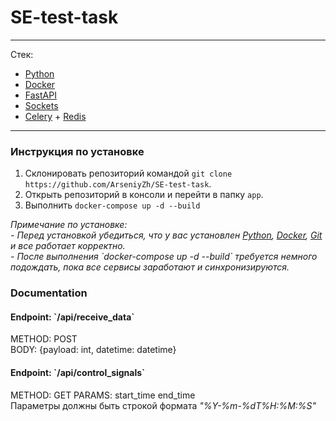 # SE-test-task

<hr>

Стек:
<ul>
    <li><a href="https://www.python.org/">Python</a></li>
    <li><a href="https://www.docker.com/get-started/">Docker</a></li>
    <li><a href="https://fastapi-tutorial.readthedocs.io/en/latest/">FastAPI</a></li>
    <li><a href="https://docs.python.org/3/library/socket.html">Sockets</a></li>
    <li><a href="https://docs.celeryq.dev/en/stable/getting-started/introduction.html">Celery</a> + <a href="https://redis.io/">Redis</a></li>
</ul>

<hr>

<h3>Инструкция по установке</h3>

1) Склонировать репозиторий командой `git clone https://github.com/ArseniyZh/SE-test-task`.
2) Открыть репозиторий в консоли и перейти в папку `app`.
3) Выполнить `docker-compose up -d --build`

<em>
Примечание по установке: <br>
- Перед установкой убедиться, что у вас установлен <a href="https://www.python.org/">Python</a>, 
<a href="https://www.docker.com/get-started/">Docker</a>, <a href="https://git-scm.com/">Git</a> 
и все работает корректно. <br>
- После выполнения `docker-compose up -d --build` требуется немного подождать, пока все сервисы
заработают и синхронизируются.
</em>

<br>

<h3>Documentation</h3>

<h4>Endpoint: `/api/receive_data`</h4>
METHOD: POST <br>
BODY: {payload: int, datetime: datetime}

<h4>Endpoint: `/api/control_signals`</h4>
METHOD: GET
PARAMS: start_time end_time <br>
Параметры должны быть строкой формата <em>"%Y-%m-%dT%H:%M:%S"</em>
 
